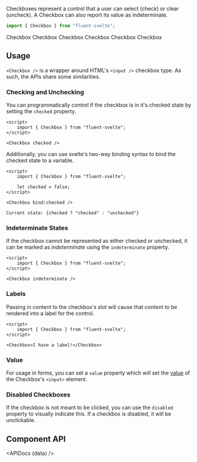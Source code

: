 <script lang="ts">
    import { Checkbox, Button, InfoBar } from "$lib";
    import { Showcase, APIDocs } from "$site/lib";

    import data from "$lib/Checkbox/Checkbox.svelte?sveld&raw";
</script>

Checkboxes represent a control that a user can select (check) or clear (uncheck). A Checkbox can also report its value as indeterminate.

```ts
import { Checkbox } from "fluent-svelte";
```

<Showcase columns={3} repl="f749a248f8924ea3a90db238cc2c2415">
    <Checkbox>Checkbox</Checkbox>
    <Checkbox checked>Checkbox</Checkbox>
    <Checkbox checked indeterminate>Checkbox</Checkbox>
    <Checkbox disabled>Checkbox</Checkbox>
    <Checkbox checked disabled>Checkbox</Checkbox>
    <Checkbox checked disabled indeterminate>Checkbox</Checkbox>
</Showcase>

## Usage

`<Checkbox />` is a wrapper around HTML's `<input />` checkbox type. As such, the APIs share some similarities.

### Checking and Unchecking

You can programmatically control if the checkbox is in it's checked state by setting the `checked` property.

```svelte example hideScript
<script>
	import { Checkbox } from "fluent-svelte";
</script>

<Checkbox checked />
```

Additionally, you can use svelte's two-way binding syntax to bind the checked state to a variable.

```svelte example
<script>
	import { Checkbox } from "fluent-svelte";

	let checked = false;
</script>

<Checkbox bind:checked />

Current state: {checked ? "checked" : "unchecked"}
```

### Indeterminate States

If the checkbox cannot be represented as either checked or unchecked, it can be marked as _indeterminate_ using the `indeterminate` property.

```svelte example hideScript
<script>
	import { Checkbox } from "fluent-svelte";
</script>

<Checkbox indeterminate />
```

### Labels

Passing in content to the checkbox's slot will cause that content to be rendered into a label for the control.

```svelte example hideScript
<script>
	import { Checkbox } from "fluent-svelte";
</script>

<Checkbox>I have a label!</Checkbox>
```

### Value

For usage in forms, you can set a `value` property which will set the [value](https://developer.mozilla.org/en-US/docs/Web/HTML/Element/input/checkbox#value) of the Checkbox's `<input>` element.

### Disabled Checkboxes

If the checkbox is not meant to be clicked, you can use the `disabled` property to visually indicate this. If a checkbox is disabled, it will be unclickable.

## Component API

<APIDocs {data} />
